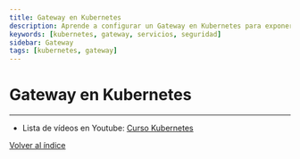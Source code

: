 ```yaml
---
title: Gateway en Kubernetes
description: Aprende a configurar un Gateway en Kubernetes para exponer servicios de forma segura y controlada.
keywords: [kubernetes, gateway, servicios, seguridad]
sidebar: Gateway
tags: [kubernetes, gateway]
---
```


# Gateway en Kubernetes


---
* Lista de vídeos en Youtube: [Curso Kubernetes](https://www.youtube.com/playlist?list=PLQhxXeq1oc2k9MFcKxqXy5GV4yy7wqSma)

[Volver al índice](README.md#índice)